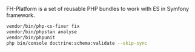 FH-Platform is a set of reusable PHP bundles to work with ES in Symfony framework.

```bash
vendor/bin/php-cs-fixer fix
vendor/bin/phpstan analyse
vendor/bin/phpunit
php bin/console doctrine:schema:validate --skip-sync
```